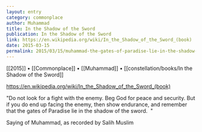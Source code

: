 ```yaml
---
layout: entry
category: commonplace
author: Muhammad
title: In the Shadow of the Sword
publication: In the Shadow of the Sword
link: https://en.wikipedia.org/wiki/In_the_Shadow_of_the_Sword_(book)
date: 2015-03-15
permalink: 2015/03/15/muhammad-the-gates-of-paradise-lie-in-the-shadow-of-the-sword
---
```


[[2015]] • [[Commonplace]] • [[Muhammad]] • [[constellation/books/In the Shadow of the Sword]]

https://en.wikipedia.org/wiki/In_the_Shadow_of_the_Sword_(book)

"Do not look for a fight with the enemy. Beg God for peace and security. But if you do end up facing the enemy, then show endurance, and remember that the gates of Paradise lie in the shadow of the sword.  "

Saying of Muhammad, as recorded by Salih Muslim 